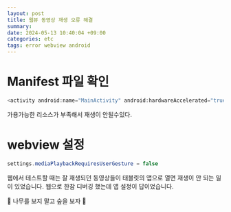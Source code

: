 ```yaml
---
layout: post
title: 웹뷰 동영상 재생 오류 해결
summary: 
date: 2024-05-13 10:40:04 +09:00
categories: etc
tags: error webview android
---
```


# Manifest 파일 확인
```java
<activity android:name="MainActivity" android:hardwareAccelerated="true">
```
가용가능한 리소스가 부족해서 재생이 안될수있다.

# webview 설정
```java
settings.mediaPlaybackRequiresUserGesture = false
```

웹에서 테스트할 때는 잘 재생되던 동영상들이 태블릿의 앱으로 열면 재생이 안 되는 일이 있었습니다. 웹으로 한참 디버깅 했는데 앱 설정이 답이었습니다.

<span class="h-yellow">🌳 나무를 보지 말고 숲을 보자 🌳</span>